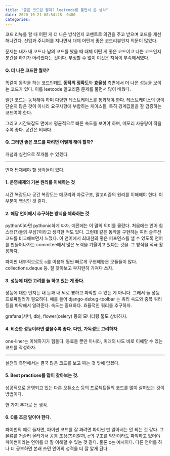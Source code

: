 ```yaml
---
title: "좋은 코드란 뭘까? leetcode를 풀면서 든 생각"
date: 2020-10-21 08:54:28 -0400
categories: 
---
```



코드 리뷰를 할 때  어떤 게 더 나은 방식인지 코멘트로 의견을 주고 받으며 코드를 개선해나간다. 신입과 주니어를 지나면서 대체 어떤게 좋은 코드리뷰인지 의문이 많았다. 

문제는 내가 내 코드나 남의 코드를 봤을 때 대체 어떤 게 좋은 코드이고 나쁜 코드인지 분간을 하기가 어려웠다는 것이다. 부정할 수 없이 이것은 지식이 부족해서였다. 

#### Q. 더 나은 코드란 뭘까? 

똑같이 동작을 하는 코드인데도 <strong>동작의 정확도</strong>와 <strong>효율성</strong> 측면에서 더 나은 성능을 보이는 코드가 있다. 이를 leetcode 알고리즘 문제를 풀면서 많이 배웠다. 

일단 코드는 동작해야 하며 다양한 테스트케이스를 통과해야 한다. 테스트케이스의 양이 단순히 많은 것이 아니라 요구사항에 부합하는 케이스들, 특히 경계값들을 잘 검증하는 코드여야 한다. 

그리고 시간복잡도 면에서 평균적으로 빠른 속도를 보여야 하며, 메모리 사용량이 작을수록 좋다. 공간은 비싸다. 


#### Q. 그러면 좋은 코드를 짜려면 어떻게 해야 할까? 
개념과 실천으로 쪼개볼 수 있겠다. 

<hr>

먼저 탑재해야 할 생각들이 있다. 

#### 1. 운영체제의 기본 원리를 이해하는 것 
시간 복잡도나 공간 복잡도는 메모리와 자료구조, 알고리즘의 원리를 이해해야 한다. 이 부분이 핵심인 것 같다. 


#### 2. 해당 언어에서 추구하는 방식을 체화하는 것 
python이라면 pythonic하게 짜자. 예전에는 이 말의 의미를 몰랐다. 처음에는 언어 힙스터(?)들의 부심?이라고 생각한 적도 있다. 
그런데 같은 동작을 구현하는 여러 솔루션 코드를 비교해보면서 느꼈다. 이 언어에서 최대한의 좋은 퍼포먼스를 낼 수 있도록 언어를 만들어나가는 commitee에서 많은 노력을 기울이고 있다는 것을. 그 방식을 적극 활용하자. 

파이썬 내부적으로도 c를 이용해 훨씬 빠르게 구현해놓은 모듈들이 많다. collections.deque 등. 잘 찾아보고 부지런히 가져다 쓰자. 


#### 3. 성능에 대한 고려를 늘 하고 있는 게 좋다. 
성능에 대한 인지는 내 눈과 내 뇌로 뿅하고 파악할 수 있는 게 아니다. 그래서 늘 성능 프로파일러가 필요하다. 
예를 들어 django-debug-toolbar 는 쿼리 속도와 중복 쿼리 등을 파악해서 알려준다. 속도는 중요하다. 효율적인 쿼리를 추구하자. 

grafana(서버, db), flower(celery) 등의 모니터링 툴도 상비하자. 


####  4. 비슷한 성능이라면 짧을수록 좋다. 다만, 가독성도 고려하자. 
one-liner는 이해하기가 힘들다. 동료들 뿐만 아니라, 미래의 나도 바로 이해할 수 있는 코드를 작성하자. 

<hr>

실천의 측면에서는 결국 많은 코드를 보고 짜는 것 밖에 없겠다. 
#### 5. Best practices를 많이 찾아보는 것. 

성공적으로 운영되고 있는 다른 오픈소스 등의 프로젝트들의 코드를 많이 살펴보는 것이 방법이다.


한 가지 추가로 든 생각. 

#### 6. C를 조금 알아야 한다. 

파이썬의 예로 들자면, 파이썬 코드를 잘 짜려면 파이썬 만 알아서는 안 되는 것 같다. 
그 본류를 거슬러 올라가서 공통 조상(?)이랄까, c의 구조를 약간이라도 파악하고 있어야 파이썬이라는 언어를 더 잘 이해할 수 있는 것 같다. 
물론 c는 예시이다. 다른 언어를 하나 더 공부하면 본래 쓰던 언어의 성격을 더 잘 알게 된다. 

 